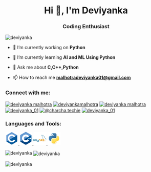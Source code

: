 <h1 align="center">Hi 👋, I'm Deviyanka</h1>
<h3 align="center">Coding Enthusiast</h3>

<p align="left"> <img src="https://komarev.com/ghpvc/?username=deviyanka&label=Profile%20views&color=0e75b6&style=flat" alt="deviyanka" /> </p>

- 🔭 I’m currently working on **Python**

- 🌱 I’m currently learning **AI and ML Using Python**

- 💬 Ask me about **C,C++,Python**

- 📫 How to reach me **malhotradeviyanka01@gmail.com**

<h3 align="left">Connect with me:</h3>
<p align="left">
<a href="https://linkedin.com/in/deviyanka malhotra" target="blank"><img align="center" src="https://raw.githubusercontent.com/rahuldkjain/github-profile-readme-generator/master/src/images/icons/Social/linked-in-alt.svg" alt="deviyanka malhotra" height="30" width="40" /></a>
<a href="https://kaggle.com/deviyankamalhotra" target="blank"><img align="center" src="https://raw.githubusercontent.com/rahuldkjain/github-profile-readme-generator/master/src/images/icons/Social/kaggle.svg" alt="deviyankamalhotra" height="30" width="40" /></a>
<a href="https://fb.com/deviyanka malhotra" target="blank"><img align="center" src="https://raw.githubusercontent.com/rahuldkjain/github-profile-readme-generator/master/src/images/icons/Social/facebook.svg" alt="deviyanka malhotra" height="30" width="40" /></a>
<a href="https://instagram.com/deviyanka_01" target="blank"><img align="center" src="https://raw.githubusercontent.com/rahuldkjain/github-profile-readme-generator/master/src/images/icons/Social/instagram.svg" alt="deviyanka_01" height="30" width="40" /></a>
<a href="https://www.youtube.com/c/@charcha.techie" target="blank"><img align="center" src="https://raw.githubusercontent.com/rahuldkjain/github-profile-readme-generator/master/src/images/icons/Social/youtube.svg" alt="@charcha.techie" height="30" width="40" /></a>
<a href="https://www.codechef.com/users/deviyanka_01" target="blank"><img align="center" src="https://cdn.jsdelivr.net/npm/simple-icons@3.1.0/icons/codechef.svg" alt="deviyanka_01" height="30" width="40" /></a>
</p>

<h3 align="left">Languages and Tools:</h3>
<p align="left"> <a href="https://www.cprogramming.com/" target="_blank" rel="noreferrer"> <img src="https://raw.githubusercontent.com/devicons/devicon/master/icons/c/c-original.svg" alt="c" width="40" height="40"/> </a> <a href="https://www.w3schools.com/cpp/" target="_blank" rel="noreferrer"> <img src="https://raw.githubusercontent.com/devicons/devicon/master/icons/cplusplus/cplusplus-original.svg" alt="cplusplus" width="40" height="40"/> </a> <a href="https://www.mysql.com/" target="_blank" rel="noreferrer"> <img src="https://raw.githubusercontent.com/devicons/devicon/master/icons/mysql/mysql-original-wordmark.svg" alt="mysql" width="40" height="40"/> </a> <a href="https://www.python.org" target="_blank" rel="noreferrer"> <img src="https://raw.githubusercontent.com/devicons/devicon/master/icons/python/python-original.svg" alt="python" width="40" height="40"/> </a> </p>

<p><img align="left" src="https://github-readme-stats.vercel.app/api/top-langs?username=deviyanka&show_icons=true&locale=en&layout=compact" alt="deviyanka" /></p>

<p>&nbsp;<img align="center" src="https://github-readme-stats.vercel.app/api?username=deviyanka&show_icons=true&locale=en" alt="deviyanka" /></p>

<p><img align="center" src="https://github-readme-streak-stats.herokuapp.com/?user=deviyanka&" alt="deviyanka" /></p>
